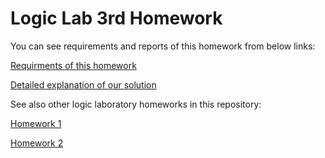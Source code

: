 # Logic Lab 3rd Homework

You can see requirements and reports of this homework from below links:

[Requirments of this homework](LogicLab_HW3_Q.pdf)

[Detailed explanation of our solution ](report_hw3/Homework_3_report.pdf)



See also other logic laboratory homeworks in this repository:

[Homework 1](https://github.com/mymermer/logic_lab_homeworks/tree/homework_1)

[Homework 2](https://github.com/mymermer/logic_lab_homeworks/tree/homework_2)
